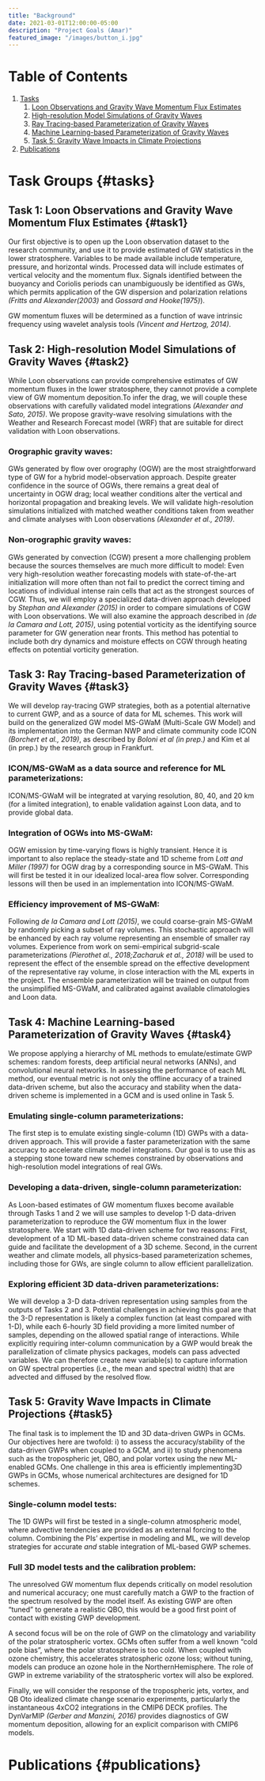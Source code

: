 ```yaml
---
title: "Background"
date: 2021-03-01T12:00:00-05:00
description: "Project Goals (Amar)"
featured_image: "/images/button_i.jpg"
---
```

# Table of Contents
1. [Tasks](#tasks)
    1. [Loon Observations and Gravity Wave Momentum Flux Estimates](#task1)
    2. [High-resolution Model Simulations of Gravity Waves](#task2)
    3. [Ray Tracing-based Parameterization of Gravity Waves](#task3)
    4. [Machine Learning-based Parameterization of Gravity Waves](#task4)
    5. [Task 5: Gravity  Wave  Impacts  in  Climate  Projections](#task5)
2. [Publications](#publications)


# Task Groups {#tasks}
## Task 1:  Loon Observations and Gravity Wave Momentum Flux Estimates {#task1}
Our first objective is to open up the Loon observation dataset to the research community, and use it to provide estimated of GW statistics in the lower stratosphere.  Variables to be made available include temperature, pressure, and horizontal winds.  Processed data will include  estimates  of  vertical  velocity  and  the  momentum  flux. Signals identified between the buoyancy and Coriolis periods can unambiguously be  identified  as  GWs,  which  permits  application  of  the  GW  dispersion  and  polarization relations *(Fritts and Alexander(2003)* and *Gossard and Hooke(1975)*).

GW momentum fluxes will be determined as a function of wave intrinsic frequency using wavelet  analysis  tools  *(Vincent  and  Hertzog,  2014)*.

## Task 2:  High-resolution Model Simulations of Gravity Waves {#task2}
While Loon observations can provide comprehensive estimates of GW momentum fluxes in the lower stratosphere, they cannot provide a complete view of GW momentum deposition.To infer the drag,  we will couple these observations with carefully validated model integrations *(Alexander and Sato, 2015)*.  We propose gravity-wave resolving simulations with the Weather and Research Forecast model (WRF) that are suitable for direct validation with Loon observations.

### Orographic  gravity  waves:
GWs  generated  by  flow  over  orography  (OGW)  are  the most straightforward type of GW for a hybrid model-observation approach.  Despite greater confidence in the source of OGWs, there remains a great deal of uncertainty in OGW drag; local weather conditions alter the vertical and horizontal propagation and breaking levels. We  will  validate  high-resolution  simulations  initialized  with  matched  weather  conditions taken from weather and climate analyses with Loon observations *(Alexander et al., 2019)*.

### Non-orographic gravity waves:
GWs generated by convection (CGW) present a more challenging  problem  because  the  sources  themselves  are  much  more  difficult  to  model: Even  very  high-resolution  weather  forecasting  models  with  state-of-the-art  initialization will  more  often  than  not  fail  to  predict  the  correct  timing  and  locations  of  individual intense rain cells that act as the strongest sources of CGW. Thus, we will employ a specialized data-driven approach developed by *Stephan and Alexander (2015)* in order to compare simulations of CGW with Loon observations. We  will  also  examine  the  approach  described  in *(de la Camara and Lott, 2015)*, using potential vorticity as the identifying source parameter for GW generation near fronts. This method has potential to include both dry dynamics and moisture effects on CGW through heating effects on potential vorticity generation.

## Task 3: Ray Tracing-based Parameterization of Gravity Waves {#task3}
We  will  develop  ray-tracing  GWP  strategies,  both  as  a  potential  alternative  to  current GWP, and as a source of data for ML schemes.  This work will build on the generalized GW model MS-GWaM (Multi-Scale GW Model) and its implementation into the German NWP and climate community code ICON *(Borchert  et  al., 2019)*,  as described by *Boloni et al (in prep.)*  and Kim et al (in prep.)  by the research group in Frankfurt.

### ICON/MS-GWaM as a data source and reference for ML parameterizations:
ICON/MS-GWaM will be integrated at varying resolution, 80, 40, and 20 km (for a limited integration), to enable validation against Loon data, and to provide global data.

### Integration  of  OGWs  into  MS-GWaM:
OGW  emission  by  time-varying  flows  is highly  transient.   Hence  it  is  important  to  also  replace  the  steady-state  and  1D  scheme from *Lott and Miller (1997)* for OGW drag by a corresponding source in MS-GWaM. This will first be tested it in our idealized local-area flow solver.  Corresponding lessons will then be used in an implementation into ICON/MS-GWaM.

### Efficiency improvement of MS-GWaM:
Following *de la Camara and Lott (2015)*, we could coarse-grain MS-GWaM by randomly picking a subset of ray volumes.  This stochastic approach  will  be  enhanced  by  each  ray  volume  representing  an  ensemble  of  smaller  ray volumes.  Experience from work on semi-empirical subgrid-scale parameterizations *(Pierothet al., 2018;Zacharuk et al., 2018)* will be used to represent the effect of the ensemble spread on the effective development of the representative ray volume, in close interaction with the ML experts in the project.  The ensemble parameterization will be trained on output from the unsimplified MS-GWaM, and calibrated against available climatologies and Loon data.

## Task 4: Machine Learning-based Parameterization of Gravity Waves {#task4}
We  propose  applying  a  hierarchy  of  ML  methods  to  emulate/estimate GWP schemes:  random forests,  deep  artificial  neural  networks  (ANNs),  and  convolutional  neural  networks.   In assessing the performance of each ML method, our eventual metric is not only the offline accuracy  of  a  trained  data-driven  scheme,  but  also  the  accuracy  and  stability  when  the data-driven scheme is implemented in a GCM and is used online in Task 5.

### Emulating  single-column  parameterizations:
The  first  step  is  to  emulate  existing single-column (1D) GWPs with a data-driven approach.  This will provide a faster parameterization with  the  same  accuracy to accelerate climate model integrations.  Our goal is to use this as a stepping stone toward new schemes constrained by observations and high-resolution model integrations of real GWs.

### Developing  a  data-driven,  single-column  parameterization:
As  Loon-based  estimates of GW momentum fluxes become available through Tasks 1 and 2 we will use samples to develop 1-D data-driven parameterization to reproduce the GW momentum flux in the lower stratosphere.  We start with 1D data-driven scheme for two reasons:  First,  development of a 1D ML-based data-driven scheme constrained data can guide and facilitate the development of a 3D scheme.  Second, in the current weather and climate models, all physics-based parameterization schemes, including those for GWs, are single column to allow efficient parallelization.

### Exploring efficient 3D data-driven parameterizations:
We will develop a 3-D data-driven representation using samples from the outputs of Tasks 2 and 3. Potential challenges in achieving this goal are that the 3-D representation is likely a complex function (at least compared with 1-D), while each 6-hourly 3D field providing a more limited number of samples, depending on the allowed spatial range of interactions.  While explicitly requiring inter-column communication by a GWP would break the parallelization of climate physics packages, models can pass advected variables.  We can therefore create new  variable(s)  to  capture  information  on  GW  spectral  properties  (i.e.,  the  mean  and spectral width) that are advected and diffused by the resolved flow.

## Task 5: Gravity  Wave  Impacts  in  Climate  Projections {#task5}
The final task is to implement the 1D and 3D data-driven GWPs in GCMs.  Our objectives here are twofold:  i) to assess the accuracy/stability of the data-driven GWPs when coupled to a GCM, and ii) to study phenomena such as the tropospheric jet, QBO, and polar vortex using the new ML-enabled GCMs.  One challenge in this area is efficiently implementing3D GWPs in GCMs, whose numerical architectures are designed for 1D schemes.

### Single-column model tests:
The 1D GWPs will first be tested in a single-column atmospheric  model,  where  advective  tendencies  are  provided  as  an  external  forcing  to  the column.  Combining the PIs’ expertise in modeling and ML, we will develop strategies for accurate *and* stable integration of ML-based GWP schemes.

### Full 3D model tests and the calibration problem:
The unresolved GW momentum flux  depends  critically  on  model  resolution  and  numerical  accuracy;  one  must  carefully match a GWP to the fraction of the spectrum resolved by the model itself.  As existing GWP  are  often  “tuned”  to  generate  a  realistic  QBO,  this  would  be  a  good  first  point of  contact  with  existing  GWP  development.

A  second  focus  will  be  on  the  role  of  GWP  on  the  climatology  and  variability  of  the polar stratospheric vortex.  GCMs often suffer from a well known “cold pole bias”, where the  polar  stratosphere  is  too  cold.   When  coupled  with  ozone  chemistry,  this  accelerates stratospheric ozone loss; without tuning, models can produce an ozone hole in the NorthernHemisphere. The role of GWP in extreme variability of the stratospheric vortex will also be explored.

Finally, we will consider the response of the tropospheric jets, vortex, and QB Oto  idealized  climate  change  scenario  experiments,  particularly  the  instantaneous  4xCO2 integrations in the CMIP6 DECK profiles.  The DynVarMIP *(Gerber and Manzini, 2016)* provides diagnostics of GW momentum deposition, allowing for an explicit comparison with CMIP6 models.

# Publications {#publications}

